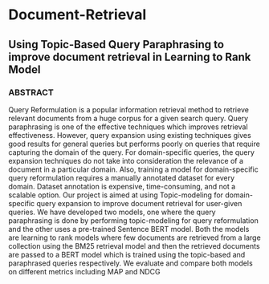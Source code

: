 # Document-Retrieval
## Using Topic-Based Query Paraphrasing to improve document retrieval in Learning to Rank Model


### ABSTRACT
Query Reformulation is a popular information retrieval method
to retrieve relevant documents from a huge corpus for a given
search query. Query paraphrasing is one of the effective techniques
which improves retrieval effectiveness. However, query expansion
using existing techniques gives good results for general queries but
performs poorly on queries that require capturing the domain of the
query. For domain-specific queries, the query expansion techniques
do not take into consideration the relevance of a document in a
particular domain. Also, training a model for domain-specific query
reformulation requires a manually annotated dataset for every
domain. Dataset annotation is expensive, time-consuming, and
not a scalable option. Our project is aimed at using Topic-modeling
for domain-specific query expansion to improve document retrieval
for user-given queries. We have developed two models, one where
the query paraphrasing is done by performing topic-modeling for
query reformulation and the other uses a pre-trained Sentence
BERT model. Both the models are learning to rank models where
few documents are retrieved from a large collection using the BM25
retrieval model and then the retrieved documents are passed to a
BERT model which is trained using the topic-based and paraphrased
queries respectively. We evaluate and compare both models on
different metrics including MAP and NDCG
